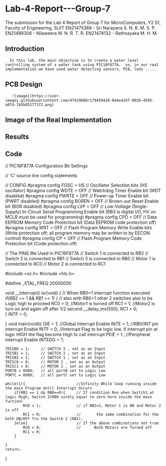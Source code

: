 # Lab-4-Report---Group-7
The submission for the Lab 4 Report of Group 7 for MicroComputers, Y2 S1, Faculty of Engineering, SLIIT 
                    EN21475368 - Sri Narayana S. N. B. M. S. P.
                    EN21488306 - Nilaweera W. N. R. T. R.
                    EN21474132 - Rathnayaka M. H. M.

## Introduction
      In this lab, the main objective is to create a water level controlling system of a water tank using PIC16F877A.  so, in our real implementation we have used water detecting sensors, PCB, leds .....

## PCB Design
       ![image](https://user-images.githubusercontent.com/47419680/179459428-0e6e42df-8826-4595-a07d-1b5b051771f2.png)




## Image of the Real Implementation
      

## Results
## Code

// PIC16F877A Configuration Bit Settings

// 'C' source line config statements

// CONFIG
#pragma config FOSC = HS        // Oscillator Selection bits (HS oscillator)
#pragma config WDTE = OFF       // Watchdog Timer Enable bit (WDT disabled)
#pragma config PWRTE = OFF      // Power-up Timer Enable bit (PWRT disabled)
#pragma config BOREN = OFF      // Brown-out Reset Enable bit (BOR disabled)
#pragma config LVP = OFF        // Low-Voltage (Single-Supply) In-Circuit Serial Programming Enable bit (RB3 is digital I/O, HV on MCLR must be used for programming)
#pragma config CPD = OFF        // Data EEPROM Memory Code Protection bit (Data EEPROM code protection off)
#pragma config WRT = OFF        // Flash Program Memory Write Enable bits (Write protection off; all program memory may be written to by EECON control)
#pragma config CP = OFF         // Flash Program Memory Code Protection bit (Code protection off)



// The PINS We Used In PIC16F877A
//      Switch 1 is connected to RB2
//      Switch 2 is connected to RB1
//      Switch 3 is connected to RB0
//      Motor 1 is connected to RC0
//      Motor 2 is connected to RC1



#include <xc.h>
#include <htc.h> 

#define _XTAL_FREQ 20000000

void __interrupt() isr(void) {      // When RB0=1 interrupt function executed
    if(RB2 == 1 && RB1 == 1) {      // also with RB0=1 other 2 switches also to be Logic high to proceed
        RC0 = 0;                    //Motor1 is turned off
        RC1 = 1;                    //Motor2 is turn on and again off after 1/2 second
        __delay_ms(500);
        RC1 = 0;        
    }
    INTF = 0;
    
}
void main(void){
    GIE = 1;            //Global Interrupt Enable
    INTE = 1;           //RB0/INT pin interrupt Enable
    INTF = 0;           //Interrupt Flag to be logic low. if interrupt pin at logic HIGH the flag become High to call interrupt
    PEIE = 1 ;          //Peripheral Interrupt Enable
    INTEDG = 1;         
    
    TRISB0 = 1;     // SWITCH 3 , set as an Input
    TRISB1 = 1;     // SWITCH 2 , set as an Input
    TRISB2 = 1;     // SWITCH 1 , set as an Input
    TRISC0 = 0;     // MOTOR 1 , set as an Output
    TRISC1 = 0;     // MOTOR 2 , set as an Output
    PORTB = 0X00;   // all portB set to Logic Low
    PORTC = 0X00;   // all portC set to Logic Low
      
    while(1){                       //Infinity While loop running inside the main Program Until Interrupt Occurs
        if(RB2 == 1 && RB0==0){     // If condition Run when Switch1 at logic High, Switch 3(RB0 surely equal to zero here inside the main fuction)
            RC0 = 1;                // if RB2=1, Motor 1 is ON and Motor 2 is off
            RC1 = 0;                //       the same combination for the both ON/OFF fro the Switch 2 (RB1),
        }else{                      // If the above combinations not true 
            RC0 = 0;                //      Both Motors are Turned off
            RC1 = 0;
        }
                                
    }
    return;
}
